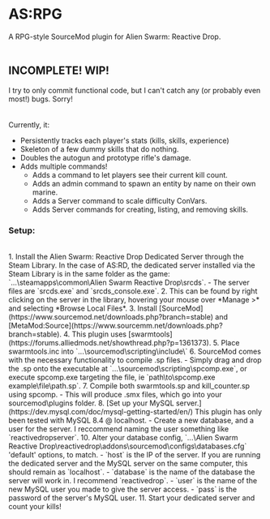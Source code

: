 # AS:RPG
A RPG-style SourceMod plugin for Alien Swarm: Reactive Drop.
<br>
<br>
## INCOMPLETE! WIP!
I try to only commit functional code, but I can't catch any (or probably even most!) bugs. Sorry!
<br>
<br>
<br>
Currently, it:
 - Persistently tracks each player's stats (kills, skills, experience)
 - Skeleton of a few dummy skills that do nothing.
 - Doubles the autogun and prototype rifle's damage.
 - Adds multiple commands!
    - Adds a command to let players see their current kill count.
    - Adds an admin command to spawn an entity by name on their own marine.
    - Adds a Server command to scale difficulty ConVars.
    - Adds Server commands for creating, listing, and removing skills.

### Setup:
<br>
1. Install the Alien Swarm: Reactive Drop Dedicated Server through the Steam Library. In the case of AS:RD, the dedicated server installed via the Steam Library is in the same folder as the game: `...\steamapps\common\Alien Swarm Reactive Drop\srcds`.
   -  The server files are `srcds.exe` and `srcds_console.exe`.
2. This can be found by right clicking on the server in the library, hovering your mouse over *Manage >* and selecting *Browse Local Files*.
3. Install [SourceMod](https://www.sourcemod.net/downloads.php?branch=stable) and [MetaMod:Source](https://www.sourcemm.net/downloads.php?branch=stable).
4. This plugin uses [swarmtools](https://forums.alliedmods.net/showthread.php?p=1361373).
5. Place swarmtools.inc into `...\sourcemod\scripting\include\`
6. SourceMod comes with the necessary functionality to compile .sp files.  
   - Simply drag and drop the .sp onto the executable at `...\sourcemod\scripting\spcomp.exe`, or execute spcomp.exe targeting the file, ie `path\to\spcomp.exe example\file\path.sp`.
7. Compile both swarmtools.sp and kill_counter.sp using spcomp.
   - This will produce .smx files, which go into your sourcemod\plugins folder.
8. [Set up your MySQL server.](https://dev.mysql.com/doc/mysql-getting-started/en/) This plugin has only been tested with MySQL 8.4 @ localhost.
   - Create a new database, and a user for the server. I reccommend naming the user something like `reactivedropserver`.
10. Alter your database config, `...\Alien Swarm Reactive Drop\reactivedrop\addons\sourcemod\configs\databases.cfg` 'default' options, to match.
   - `host` is the IP of the server. If you are running the dedicated server and the MySQL server on the same computer, this should remain as `localhost`.
   - `database` is the name of the database the server will work in. I recommend `reactivedrop`.
   - `user` is the name of the new MySQL user you made to give the server access.
   - `pass` is the password of the server's MySQL user.
11. Start your dedicated server and count your kills!
